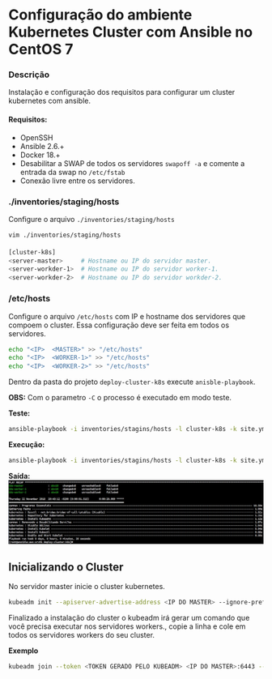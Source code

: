 # **Configuração do ambiente Kubernetes Cluster com Ansible no CentOS 7**

### **Descrição**

Instalação e configuração dos requisitos para configurar um cluster kubernetes
com ansible.

#### **Requisitos:**
 
 - OpenSSH
 - Ansible 2.6.+
 - Docker 18.+
 - Desabilitar a SWAP de todos os servidores ```swapoff -a``` e comente a entrada da swap no ```/etc/fstab```
 - Conexão livre entre os servidores.

### **./inventories/staging/hosts**

Configure o arquivo ```./inventories/staging/hosts```

```bash
vim ./inventories/staging/hosts

[cluster-k8s]
<server-master>     # Hostname ou IP do servidor master.
<server-workder-1>  # Hostname ou IP do servidor worker-1.
<server-workder-2>  # Hostname ou IP do servidor workder-2.
```

### **/etc/hosts**

Configure o arquivo ```/etc/hosts``` com IP e hostname dos servidores que compoem
o cluster. Essa configuração deve ser feita em todos os servidores.

```bash
echo "<IP>  <MASTER>" >> "/etc/hosts"
echo "<IP>  <WORKER-1>" >> "/etc/hosts"
echo "<IP>  <WORKER-2>" >> "/etc/hosts" 
```

Dentro da pasta do projeto  ```deploy-cluster-k8s``` execute ```anisble-playbook```.

**OBS:** Com o parametro ```-C``` o processo é executado em modo teste.

**Teste:**
```bash
ansible-playbook -i inventories/stagins/hosts -l cluster-k8s -k site.yml -C
```

**Execução:**
```bash
ansible-playbook -i inventories/stagins/hosts -l cluster-k8s -k site.yml
```

**Saída:**
![](/docs/images/img1.jpg)


## **Inicializando o Cluster**

No servidor master inicie o cluster kubernetes.

 ```bash
 kubeadm init --apiserver-advertise-address <IP DO MASTER> --ignore-preflight-errors=all
 ```
 Finalizado a instalação do cluster o kubeadm irá gerar um comando que você precisa executar nos servidores workers., copie a linha e cole em todos os servidores workers do seu cluster.
 
 **Exemplo**
 ```bash
 kubeadm join --token <TOKEN GERADO PELO KUBEADM> <IP DO MASTER>:6443 --discovery-token-ca-cert-hash sha256:<HASH GERADO PELO KUBEADM> --ignore-preflight-errors=all
 ```
